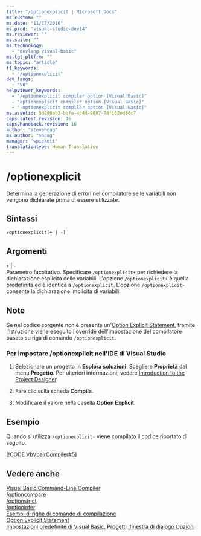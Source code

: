 ```yaml
---
title: "/optionexplicit | Microsoft Docs"
ms.custom: ""
ms.date: "11/17/2016"
ms.prod: "visual-studio-dev14"
ms.reviewer: ""
ms.suite: ""
ms.technology: 
  - "devlang-visual-basic"
ms.tgt_pltfrm: ""
ms.topic: "article"
f1_keywords: 
  - "/optionexplicit"
dev_langs: 
  - "VB"
helpviewer_keywords: 
  - "/optionexplicit compiler option [Visual Basic]"
  - "optionexplicit compiler option [Visual Basic]"
  - "-optionexplicit compiler option [Visual Basic]"
ms.assetid: 5d296ab3-bafe-4c4d-9887-78f162ed86c7
caps.latest.revision: 16
caps.handback.revision: 16
author: "stevehoag"
ms.author: "shoag"
manager: "wpickett"
translationtype: Human Translation
---
```

# /optionexplicit
Determina la generazione di errori nel compilatore se le variabili non vengono dichiarate prima di essere utilizzate.  
  
## Sintassi  
  
```  
/optionexplicit[+ | -]  
```  
  
## Argomenti  
 `+` &#124; `-`  
 Parametro facoltativo.  Specificare `/optionexplicit+` per richiedere la dichiarazione esplicita delle variabili.  L'opzione `/optionexplicit+` è quella predefinita ed è identica a `/optionexplicit`.  L'opzione `/optionexplicit-` consente la dichiarazione implicita di variabili.  
  
## Note  
 Se nel codice sorgente non è presente un'[Option Explicit Statement](../../../visual-basic/language-reference/statements/option-explicit-statement.md), tramite l'istruzione viene eseguito l'override dell'impostazione del compilatore basato su riga di comando `/optionexplicit`.  
  
### Per impostare \/optionexplicit nell'IDE di Visual Studio  
  
1.  Selezionare un progetto in **Esplora soluzioni**.  Scegliere **Proprietà** dal menu **Progetto**.  Per ulteriori informazioni, vedere [Introduction to the Project Designer](http://msdn.microsoft.com/it-it/898dd854-c98d-430c-ba1b-a913ce3c73d7).  
  
2.  Fare clic sulla scheda **Compila**.  
  
3.  Modificare il valore nella casella **Option Explicit**.  
  
## Esempio  
 Quando si utilizza `/optionexplicit-` viene compilato il codice riportato di seguito.  
  
 [!CODE [VbVbalrCompiler#5](../CodeSnippet/VS_Snippets_VBCSharp/VbVbalrCompiler#5)]  
  
## Vedere anche  
 [Visual Basic Command\-Line Compiler](../../../visual-basic/reference/command-line-compiler/index.md)   
 [\/optioncompare](../../../visual-basic/reference/command-line-compiler/optioncompare.md)   
 [\/optionstrict](../../../visual-basic/reference/command-line-compiler/optionstrict.md)   
 [\/optioninfer](../../../visual-basic/reference/command-line-compiler/optioninfer.md)   
 [Esempi di righe di comando di compilazione](../../../visual-basic/reference/command-line-compiler/sample-compilation-command-lines.md)   
 [Option Explicit Statement](../../../visual-basic/language-reference/statements/option-explicit-statement.md)   
 [Impostazioni predefinite di Visual Basic, Progetti, finestra di dialogo Opzioni](/visual-studio/ide/reference/visual-basic-defaults-projects-options-dialog-box)